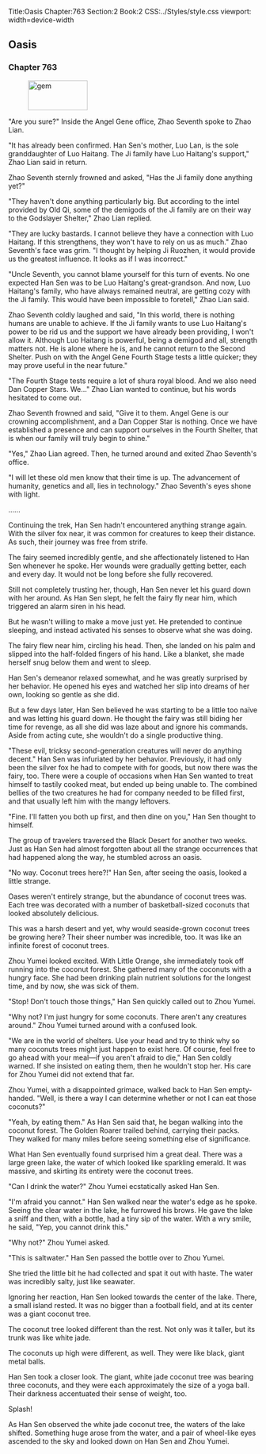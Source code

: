 Title:Oasis 
Chapter:763 
Section:2 
Book:2 
CSS:../Styles/style.css 
viewport: width=device-width
  
## Oasis
### Chapter 763
  
<figure>
	<img src="../Images/gem.gif" alt="gem" id="gem" width="120" height="60" />
</figure>
  

  
"Are you sure?" Inside the Angel Gene office, Zhao Seventh spoke to Zhao Lian.

"It has already been confirmed. Han Sen's mother, Luo Lan, is the sole granddaughter of Luo Haitang. The Ji family have Luo Haitang's support," Zhao Lian said in return.

Zhao Seventh sternly frowned and asked, "Has the Ji family done anything yet?"

"They haven't done anything particularly big. But according to the intel provided by Old Qi, some of the demigods of the Ji family are on their way to the Godslayer Shelter," Zhao Lian replied.

"They are lucky bastards. I cannot believe they have a connection with Luo Haitang. If this strengthens, they won't have to rely on us as much." Zhao Seventh's face was grim. "I thought by helping Ji Ruozhen, it would provide us the greatest influence. It looks as if I was incorrect."

"Uncle Seventh, you cannot blame yourself for this turn of events. No one expected Han Sen was to be Luo Haitang's great-grandson. And now, Luo Haitang's family, who have always remained neutral, are getting cozy with the Ji family. This would have been impossible to foretell," Zhao Lian said.

Zhao Seventh coldly laughed and said, "In this world, there is nothing humans are unable to achieve. If the Ji family wants to use Luo Haitang's power to be rid us and the support we have already been providing, I won't allow it. Although Luo Haitang is powerful, being a demigod and all, strength matters not. He is alone where he is, and he cannot return to the Second Shelter. Push on with the Angel Gene Fourth Stage tests a little quicker; they may prove useful in the near future."

"The Fourth Stage tests require a lot of shura royal blood. And we also need Dan Copper Stars. We..." Zhao Lian wanted to continue, but his words hesitated to come out.

Zhao Seventh frowned and said, "Give it to them. Angel Gene is our crowning accomplishment, and a Dan Copper Star is nothing. Once we have established a presence and can support ourselves in the Fourth Shelter, that is when our family will truly begin to shine."

"Yes," Zhao Lian agreed. Then, he turned around and exited Zhao Seventh's office.

"I will let these old men know that their time is up. The advancement of humanity, genetics and all, lies in technology." Zhao Seventh's eyes shone with light.

…...

Continuing the trek, Han Sen hadn't encountered anything strange again. With the silver fox near, it was common for creatures to keep their distance. As such, their journey was free from strife.

The fairy seemed incredibly gentle, and she affectionately listened to Han Sen whenever he spoke. Her wounds were gradually getting better, each and every day. It would not be long before she fully recovered.

Still not completely trusting her, though, Han Sen never let his guard down with her around. As Han Sen slept, he felt the fairy fly near him, which triggered an alarm siren in his head.

But he wasn't willing to make a move just yet. He pretended to continue sleeping, and instead activated his senses to observe what she was doing.

The fairy flew near him, circling his head. Then, she landed on his palm and slipped into the half-folded fingers of his hand. Like a blanket, she made herself snug below them and went to sleep.

Han Sen's demeanor relaxed somewhat, and he was greatly surprised by her behavior. He opened his eyes and watched her slip into dreams of her own, looking so gentle as she did.

But a few days later, Han Sen believed he was starting to be a little too naïve and was letting his guard down. He thought the fairy was still biding her time for revenge, as all she did was laze about and ignore his commands. Aside from acting cute, she wouldn't do a single productive thing.

"These evil, tricksy second-generation creatures will never do anything decent." Han Sen was infuriated by her behavior. Previously, it had only been the silver fox he had to compete with for goods, but now there was the fairy, too. There were a couple of occasions when Han Sen wanted to treat himself to tastily cooked meat, but ended up being unable to. The combined bellies of the two creatures he had for company needed to be filled first, and that usually left him with the mangy leftovers.

"Fine. I'll fatten you both up first, and then dine on you," Han Sen thought to himself.

The group of travelers traversed the Black Desert for another two weeks. Just as Han Sen had almost forgotten about all the strange occurrences that had happened along the way, he stumbled across an oasis.

"No way. Coconut trees here?!" Han Sen, after seeing the oasis, looked a little strange.

Oases weren't entirely strange, but the abundance of coconut trees was. Each tree was decorated with a number of basketball-sized coconuts that looked absolutely delicious.

This was a harsh desert and yet, why would seaside-grown coconut trees be growing here? Their sheer number was incredible, too. It was like an infinite forest of coconut trees.

Zhou Yumei looked excited. With Little Orange, she immediately took off running into the coconut forest. She gathered many of the coconuts with a hungry face. She had been drinking plain nutrient solutions for the longest time, and by now, she was sick of them.

"Stop! Don't touch those things," Han Sen quickly called out to Zhou Yumei.

"Why not? I'm just hungry for some coconuts. There aren't any creatures around." Zhou Yumei turned around with a confused look.

"We are in the world of shelters. Use your head and try to think why so many coconuts trees might just happen to exist here. Of course, feel free to go ahead with your meal—if you aren't afraid to die," Han Sen coldly warned. If she insisted on eating them, then he wouldn't stop her. His care for Zhou Yumei did not extend that far.

Zhou Yumei, with a disappointed grimace, walked back to Han Sen empty-handed. "Well, is there a way I can determine whether or not I can eat those coconuts?"

"Yeah, by eating them." As Han Sen said that, he began walking into the coconut forest. The Golden Roarer trailed behind, carrying their packs. They walked for many miles before seeing something else of significance.

What Han Sen eventually found surprised him a great deal. There was a large green lake, the water of which looked like sparkling emerald. It was massive, and skirting its entirety were the coconut trees.

"Can I drink the water?" Zhou Yumei ecstatically asked Han Sen.

"I'm afraid you cannot." Han Sen walked near the water's edge as he spoke. Seeing the clear water in the lake, he furrowed his brows. He gave the lake a sniff and then, with a bottle, had a tiny sip of the water. With a wry smile, he said, "Yep, you cannot drink this."

"Why not?" Zhou Yumei asked.

"This is saltwater." Han Sen passed the bottle over to Zhou Yumei.

She tried the little bit he had collected and spat it out with haste. The water was incredibly salty, just like seawater.

Ignoring her reaction, Han Sen looked towards the center of the lake. There, a small island rested. It was no bigger than a football field, and at its center was a giant coconut tree.

The coconut tree looked different than the rest. Not only was it taller, but its trunk was like white jade.

The coconuts up high were different, as well. They were like black, giant metal balls.

Han Sen took a closer look. The giant, white jade coconut tree was bearing three coconuts, and they were each approximately the size of a yoga ball. Their darkness accentuated their sense of weight, too.

Splash!

As Han Sen observed the white jade coconut tree, the waters of the lake shifted. Something huge arose from the water, and a pair of wheel-like eyes ascended to the sky and looked down on Han Sen and Zhou Yumei.